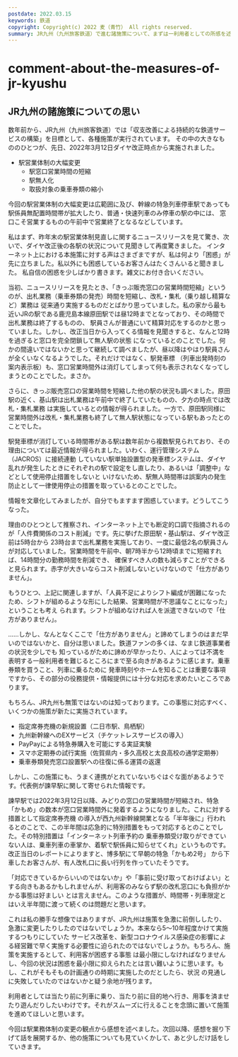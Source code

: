 ```yaml
---
postdate: 2022.03.15
keywords: 鉄道
copyright: Copyright(c) 2022 麦（青竹） All rights reserved.
summary: JR九州（九州旅客鉄道）で進む諸施策について、まずは一利用者としての所感を述べます。
---
```


# comment-about-the-measures-of-jr-kyushu

## JR九州の諸施策についての思い

数年前から、JR九州（九州旅客鉄道）では「収支改善による持続的な鉄道サービスの構築」を目標として、各種施策が実行されています。
その中の大きなもののひとつが、先日、2022年3月12日ダイヤ改正時点から実施されました。

- 駅営業体制の大幅変更
    - 駅窓口営業時間の短縮
    - 駅無人化
    - 取扱対象の乗車券類の縮小

今回の駅営業体制の大幅変更は広範囲に及び、幹線の特急列車停車駅であっても駅係員無配置時間帯が拡大したり、普通・快速列車のみ停車の駅の中には、
窓口こそ営業するものの午前中で営業終了となるなどしています。

私はまず、昨年末の駅営業体制見直しに関するニュースリリースを見て驚き、次いで、ダイヤ改正後の各駅の状況について見聞きして再度驚きました。
インターネット上における本施策に対する声はさまざまですが、私は何より「困惑」が先に立ちました。私以外にも困惑しているお客さんはたくさんいると聞きました。
私自信の困惑を少しばかり書きます。雑文にお付き合いください。

当初、ニュースリリースを見たとき、「きっぷ販売窓口の営業時間短縮」というのが、出札業務（乗車券類の発売）時間を短縮し、改札・集札（乗り越し精算など）業務は
従来通り実施するものだとばかり思っていました。私の家から最も近いJRの駅である鹿児島本線原田駅では昼12時までとなっており、その時間で出札業務は終了するものの、
駅員さんが普通にいて精算対応をするのかと思っていました。しかし、改正当日から入ってくる情報を見聞きすると、なんと12時を過ぎると窓口を完全閉鎖して無人駅の状態
になっているとのことでした。何かの間違いではないかと思って継続して調べましたが、昼以降はやはり駅員さんが全くいなくなるようでした。それだけではなく、駅発車標
（列車出発時刻の案内表示板）も、窓口営業時間外は消灯してしまって何も表示されなくなってしまうとのことでした。まさか。

さらに、きっぷ販売窓口の営業時間を短縮した他の駅の状況も調べました。原田駅の近く、基山駅は出札業務は午前中で終了していたものの、夕方の時点では改札・集札業務
は実施しているとの情報が得られました。一方で、原田駅同様に営業時間外は改札・集札業務も終了して無人駅状態になっている駅もあったとのことでした。

駅発車標が消灯している時間帯がある駅は数年前から複数駅見られており、その理由については最近情報が得られました。いわく、運行管理システム（JACROS）に接続連動
していない駅単独設置型の発車標システムは、ダイヤ乱れが発生したときにそれぞれの駅で設定をし直したり、あるいは「調整中」などとして使用停止措置をしないと
いけないため、駅無人時間帯は誤案内の発生防止として一律使用停止の措置を取っているとのことでした。

情報を文章化してみましたが、自分でもますます困惑しています。どうしてこうなった。

理由のひとつとして推察され、インターネット上でも断定的口調で指摘されるのが「人件費関係のコスト削減」です。先に挙げた原田駅・基山駅は、ダイヤ改正前は5時台から
23時台まで出札業務を実施しており、一度に最低2名の駅員さんが対応していました。営業時間を午前中、朝7時半から12時頃までに短縮すれば、14時間分の勤務時間を削減でき、
確保すべき人の数も減らすことができると見られます。赤字が大きいならコスト削減しないといけないので「仕方がありません」。

もうひとつ、上記に関連しますが、「人員不足によりシフト編成が困難になったため、シフトが組めるような形にした結果、営業時間が不思議なことになった」ということも考え
られます。シフトが組めなければ人を派遣できないので「仕方がありません」。

……しかし、なんとなくここで「仕方がありません」と諦めてしまうのはまだ早いのではないかと、自分は思いました。鉄道ファンの多くは、なまじ鉄道事業者の状況を少しでも
知っているがために諦めが早かったり、人によっては不満を表明する一般利用者を難じるところにまで至る向きがあるように感じます。乗車券類を買うこと、列車に乗るために
発車時刻やホームを知ることは重要な事項ですから、その部分の役務提供・情報提供には十分な対応を求めたいところであります。

もちろん、JR九州も無策ではないのは知っております。この事態に対応すべく、いくつかの施策が新たに実施されています。

- 指定席券売機の新規設置（二日市駅、鳥栖駅）
- 九州新幹線へのEXサービス（チケットレスサービスの導入）
- PayPayによる特急券購入を可能にする実証実験
- スマホ定期券の試行実施（佐賀県内・多久高校と太良高校の通学定期券）
- 乗車券類発売窓口設置駅への往復に係る運賃の返還

しかし、この施策にも、うまく連携がとれていないちぐはぐな面があるようです。代表例が諫早駅に関して寄せられた情報です。

諫早駅では2022年3月12日以降、みどりの窓口の営業時間が短縮され、特急「かもめ」の数本が窓口営業時間外に発着するようになりました。これに対する措置として指定席券売機
の導入が西九州新幹線開業となる「半年後に」行われるとのことで、この半年間は応急的に特別措置をもって対応するとのことでした。その特別措置は「インターネット列車予約の
乗車券類受け取りができていない人は、乗車列車の車掌か、着駅で駅係員に知らせてくれ」というものです。改正当日のレポートによりますと、博多駅にて早朝の特急「かもめ2号」
から下車したお客さんが、有人改札口に長い行列を作っていたそうです。

「対応できているからいいのではないか」や「事前に受け取っておけばよい」とする向きもあるかもしれませんが、利用客のみならず駅の改札窓口にも負担がかかる事態は好ましい
とは言えません。このような措置が、時間帯・列車限定とはいえ半年間に渡って続くのは問題だと思います。

これは私の勝手な想像ではありますが、JR九州は施策を急激に前倒ししたり、急激に変更したりしたのではないでしょうか。本来なら5～10年程度かけて実施するつもりにしていた
サービス改革を、新型コロナウイルス感染症の影響による経営難で早く実施する必要性に迫られたのではないでしょうか。もちろん、施策を実施するとして、利用客が困惑する事態
は最小限にしなければなりませんし、今回の状況は困惑を最小限に抑えられたとは言い難いように思います。もし、これがそもそもの計画通りの時期に実施したのだとしたら、状況
の見通しに失敗していたのではないかと疑う余地が残ります。

利用者としては当たり前に列車に乗り、当たり前に目的地へ行き、用事を済ませたり遊んだりしたいわけです。それがスムーズに行えることを念頭に置いて施策を進めてほしいと思います。

今回は駅業務体制の変更の観点から感想を述べました。次回以降、感想を掘り下げて話を展開するか、他の施策についても見ていくかして、あと少しだけ話をしていきます。


